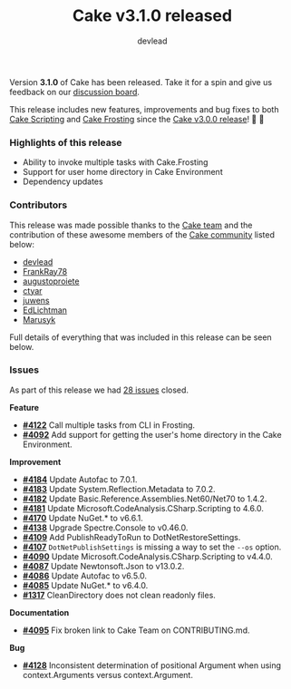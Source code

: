 ﻿---
title: Cake v3.1.0 released
category: Release Notes
author: devlead
releaseName: 3.1.0
---

Version **3.1.0** of Cake has been released. Take it for a spin and give us feedback on our [discussion board](https://github.com/orgs/cake-build/discussions/4193).

This release includes new features, improvements and bug fixes to both [Cake Scripting](/docs/running-builds/runners/dotnet-tool) and [Cake Frosting](/docs/running-builds/runners/cake-frosting) since the [Cake v3.0.0 release](/blog/2022/11/cake-v3.0.0-released)! 🚀 🍰

### Highlights of this release

- Ability to invoke multiple tasks with Cake.Frosting
- Support for user home directory in Cake Environment
- Dependency updates

### Contributors

This release was made possible thanks to the [Cake team](/docs/team/) and the contribution of these awesome members of the [Cake community](/community/thanks/) listed below:

- [devlead](https://github.com/devlead)
- [FrankRay78](https://github.com/FrankRay78)
- [augustoproiete](https://github.com/augustoproiete)
- [ctyar](https://github.com/ctyar)
- [juwens](https://github.com/juwens)
- [EdLichtman](https://github.com/EdLichtman)
- [Marusyk](https://github.com/Marusyk)

Full details of everything that was included in this release can be seen below.

<!--excerpt-->

### Issues

As part of this release we had [28 issues](https://github.com/cake-build/cake/milestone/87?closed=1) closed.

__Feature__

- [__#4122__](https://github.com/cake-build/cake/issues/4122) Call multiple tasks from CLI in Frosting.
- [__#4092__](https://github.com/cake-build/cake/issues/4092) Add support for getting the user's home directory in the Cake Environment.

__Improvement__

- [__#4184__](https://github.com/cake-build/cake/issues/4184) Update Autofac to 7.0.1.
- [__#4183__](https://github.com/cake-build/cake/issues/4183) Update System.Reflection.Metadata to 7.0.2.
- [__#4182__](https://github.com/cake-build/cake/issues/4182) Update Basic.Reference.Assemblies.Net60/Net70  to 1.4.2.
- [__#4181__](https://github.com/cake-build/cake/issues/4181) Update Microsoft.CodeAnalysis.CSharp.Scripting to 4.6.0.
- [__#4170__](https://github.com/cake-build/cake/issues/4170) Update NuGet.* to v6.6.1.
- [__#4138__](https://github.com/cake-build/cake/issues/4138) Upgrade Spectre.Console to v0.46.0.
- [__#4109__](https://github.com/cake-build/cake/issues/4109) Add PublishReadyToRun to DotNetRestoreSettings.
- [__#4107__](https://github.com/cake-build/cake/issues/4107) `DotNetPublishSettings` is missing a way to set the `--os` option.
- [__#4090__](https://github.com/cake-build/cake/issues/4090) Update Microsoft.CodeAnalysis.CSharp.Scripting to v4.4.0.
- [__#4087__](https://github.com/cake-build/cake/issues/4087) Update Newtonsoft.Json to v13.0.2.
- [__#4086__](https://github.com/cake-build/cake/issues/4086) Update Autofac to v6.5.0.
- [__#4085__](https://github.com/cake-build/cake/issues/4085) Update NuGet.* to v6.4.0.
- [__#1317__](https://github.com/cake-build/cake/issues/1317) CleanDirectory does not clean readonly files.

__Documentation__

- [__#4095__](https://github.com/cake-build/cake/issues/4095) Fix broken link to Cake Team on CONTRIBUTING.md.

__Bug__

- [__#4128__](https://github.com/cake-build/cake/issues/4128) Inconsistent determination of positional Argument when using context.Arguments versus context.Argument.
